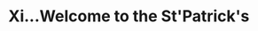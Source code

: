 <!Doctype html>
<html>
   <head>
       <title>ClanSt'Patrick's</title>
   <h1>Xi...Welcome to the St'Patrick's </h1>
   </head>
   
